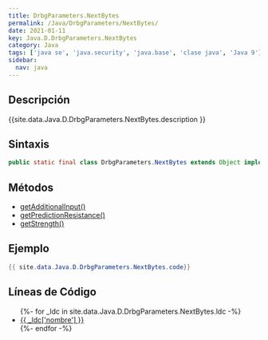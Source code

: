 ```yaml
---
title: DrbgParameters.NextBytes
permalink: /Java/DrbgParameters/NextBytes/
date: 2021-01-11
key: Java.D.DrbgParameters.NextBytes
category: Java
tags: ['java se', 'java.security', 'java.base', 'clase java', 'Java 9']
sidebar: 
  nav: java
---
```


## Descripción
{{site.data.Java.D.DrbgParameters.NextBytes.description }}

## Sintaxis
~~~java
public static final class DrbgParameters.NextBytes extends Object implements SecureRandomParameters
~~~

## Métodos
* [getAdditionalInput()](/Java/DrbgParameters/NextBytes/getAdditionalInput)
* [getPredictionResistance()](/Java/DrbgParameters/NextBytes/getPredictionResistance)
* [getStrength()](/Java/DrbgParameters/NextBytes/getStrength)

## Ejemplo
~~~java
{{ site.data.Java.D.DrbgParameters.NextBytes.code}}
~~~

## Líneas de Código
<ul>
{%- for _ldc in site.data.Java.D.DrbgParameters.NextBytes.ldc -%}
   <li>
       <a href="{{_ldc['url'] }}">{{ _ldc['nombre'] }}</a>
   </li>
{%- endfor -%}
</ul>
